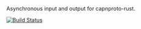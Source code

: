 Asynchronous input and output for capnproto-rust.

[![Build Status](https://travis-ci.org/dwrensha/capnp-gj.svg?branch=master)](https://travis-ci.org/dwrensha/capnp-gj)
